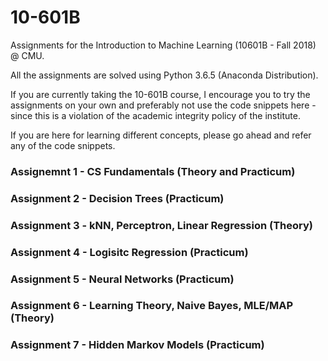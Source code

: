 # 10-601B
Assignments for the Introduction to Machine Learning (10601B - Fall 2018) @ CMU. 


All the assignments are solved using Python 3.6.5 (Anaconda Distribution). 

If you are currently taking the 10-601B course, I encourage you to try the assignments on your own and preferably not use the code snippets here - since this is a violation of the academic integrity policy of the institute. 

If you are here for learning different concepts, please go ahead and refer any of the code snippets.

### Assignemnt 1 - CS Fundamentals (Theory and Practicum)
### Assignment 2 - Decision Trees (Practicum)
### Assignment 3 - kNN, Perceptron, Linear Regression (Theory)
### Assignment 4 - Logisitc Regression (Practicum)
### Assignment 5 - Neural Networks (Practicum)
### Assignment 6 - Learning Theory, Naive Bayes, MLE/MAP (Theory)
### Assignment 7 - Hidden Markov Models (Practicum)

